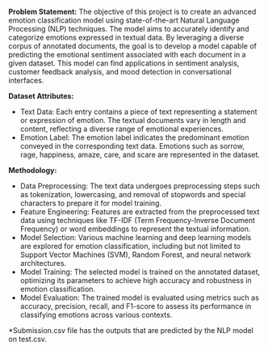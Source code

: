 **Problem Statement:**
The objective of this project is to create an advanced emotion classification model using state-of-the-art Natural Language Processing (NLP) techniques. The model aims to accurately identify and categorize emotions expressed in textual data. By leveraging a diverse corpus of annotated documents, the goal is to develop a model capable of predicting the emotional sentiment associated with each document in a given dataset. This model can find applications in sentiment analysis, customer feedback analysis, and mood detection in conversational interfaces.

**Dataset Attributes:**
* Text Data: Each entry contains a piece of text representing a statement or expression of emotion. The textual documents vary in length and content, reflecting a diverse range of emotional experiences.
* Emotion Label: The emotion label indicates the predominant emotion conveyed in the corresponding text data. Emotions such as sorrow, rage, happiness, amaze, care, and scare are represented in the dataset.

**Methodology:**
* Data Preprocessing: The text data undergoes preprocessing steps such as tokenization, lowercasing, and removal of stopwords and special characters to prepare it for model training.
* Feature Engineering: Features are extracted from the preprocessed text data using techniques like TF-IDF (Term Frequency-Inverse Document Frequency) or word embeddings to represent the textual information.
* Model Selection: Various machine learning and deep learning models are explored for emotion classification, including but not limited to Support Vector Machines (SVM), Random Forest, and neural network architectures.
* Model Training: The selected model is trained on the annotated dataset, optimizing its parameters to achieve high accuracy and robustness in emotion classification.
* Model Evaluation: The trained model is evaluated using metrics such as accuracy, precision, recall, and F1-score to assess its performance in classifying emotions across various contexts.


*Submission.csv file has the outputs that are predicted by the NLP model on test.csv.
